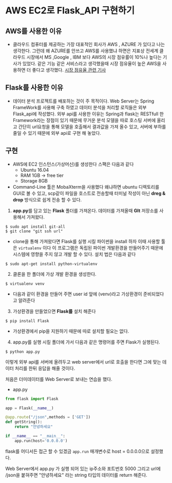 # AWS EC2로 Flask_API 구현하기

## AWS를 사용한 이유

- 클라우드 컴퓨터를 제공하는 가장 대표적인 회사가 AWS , AZURE 가 있다고 나는 생각한다. 그런데 왜 AZURE를 안쓰고 AWS를 사용했냐 하면은 지표상 전세계 클라우드 시장에서 MS ,Google , IBM 보다 AWS의 시장 점유률이 10%나 높다는 기사가 있었다. 같은 기능 같은 서비스라고 생각했을때 시장 점유율이 높은 AWS을 사용하면 더 좋다고 생각했다. [시장 점유율 관련 기사](http://www.itworld.co.kr/news/141100)

## Flask를 사용한 이유

- 데이터 분석 프로젝트를 배포하는 것이 주 목적이다. Web Server는 Spring FrameWork를 사용해 구축 하였고 데이터 분석을 처리할 로직들은 외부 Flask_api에 작성했다.  외부 api를 사용한 이유는 Spring과 flask는 RESTfull 한 Framework라는 장점이 있기 때문에 무거운 분석 모델을 따로 호스팅 서버에 올리고 간단히 url요청을 통해 모델을 호출해서 결과값을 가져 올수 있고, 서버에 부하를 줄일 수 있기 때문에 외부 api로 구현 해 놓았다.

## 구현

- AWS에 EC2 인스턴스(가상머신)를 생성한다 스팩은 다음과 같다
  - Ubuntu 16.04
  - RAM 1GB -> free tier
  - Storage 8GB
- Command-Line 툴은 MobaXterm을 사용했다 왜냐하면 ubuntu 디렉토리를 GUI로 볼 수 있고, scp같이 파일을 호스트로 전송할때 터미널 작성이 아닌 **dreg & drop** 방식으로 쉽게 전송 할 수 있다.



1. **app.py**를 담고 있는 **Flask** 폴더를 가져온다. 데이터를 가져올때 **GIt** 저장소를 사용해서 가져왔다.

```shell
$ sudo apt install git-all
$ git clone "git ssh url"
```

- clone을 통해 가져왔다면 Flask를 실행 시킬 파이썬을 install 하자 이때 사용할 툴은 `virtualenv` 이다 이 프로그램은 독립된 파이썬 개발환경을 만들어주기 때문에 시스템에 영향을 주지 않고 개발 할 수 있다. 설치 법은 다음과 같다

```shell
$ sudo apt-get install python-virtualenv
```

2. 클론을 한 폴더에 가상 개발 환경을 생성한다.

```shell
$ virtualenv venv
```

- 다음과 같이 환경을 만들어 주면 user id 앞에 (venv)라고 가상환경이 준비되었다고 알려준다

3. 가상환경을 만들었으면 **Flask를** 설치 해준다

```shell
$ pip install Flask
```

- 가상환경에서 pip을 지원하기 때문에 따로 설치할 필요는 없다.

4. app.py를 실행 시킬 폴더에 가서 다음과 같은 명령어를 주면 Flask가 실행된다.

```shell
$ python app.py
```



이렇게 외부 api를 서버에 올려두고 web server에서 url로 호출을 한다면 그에 맞는 데이터 처리를 한뒤 응답을 해줄 것이다.



처음은 더미데이터를 Web Server로 보내는 연습을 했다.

- app.py

```python
from flask import Flask

app = Flask(__name__)

@app.route("/json",methods = ['GET'])
def getString():
    return "안녕하세요"

if __name__ == "__main__":
    app.run(host='0.0.0.0')
```

flask를 어디서든 접근 할 수 있겠금 `app.run` 매개변수로 host = 0.0.0.0으로 설정했다.

Web Server에서 app.py 가 실행 되어 있는 ip주소와 포트번호 5000 그리고 url에 /json을 붙혀주면 "안녕하세요" 라는 string 타입의 데이터를 return 해준다.